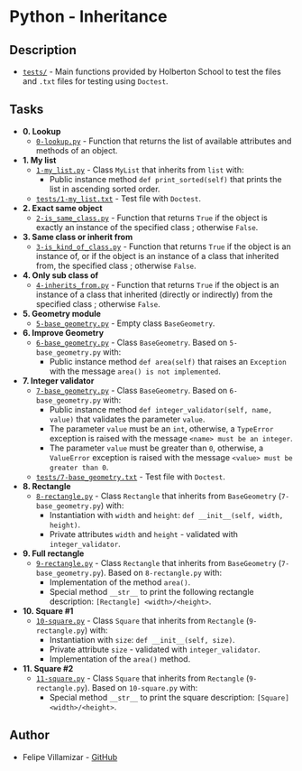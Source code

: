 # Python - Inheritance

## Description

* [`tests/`](./tests) - Main functions provided by Holberton School to test the files and `.txt` files for testing using `Doctest`.

## Tasks

* **0. Lookup**
  * [`0-lookup.py`](./0-lookup.py) - Function that returns the list of available attributes and methods of an object.
* **1. My list**
  * [`1-my_list.py`](./1-my_list.py) - Class `MyList` that inherits from `list` with:
    * Public instance method `def print_sorted(self)` that prints the list in
    ascending sorted order.
  * [`tests/1-my_list.txt`](./tests/1-my_list.txt) - Test file with `Doctest`.
* **2. Exact same object**
  * [`2-is_same_class.py`](./2-is_same_class.py) - Function that returns `True` if the object is exactly an instance of the specified class ; otherwise `False`.
* **3. Same class or inherit from**
  * [`3-is_kind_of_class.py`](./3-is_kind_of_class.py) - Function that returns `True` if the object is an instance of, or if the object is an instance of a class that inherited from, the specified class ; otherwise `False`.
* **4. Only sub class of**
  * [`4-inherits_from.py`](./4-inherits_from.py) - Function that returns `True` if the object is an instance of a class that inherited (directly or indirectly) from the specified class ; otherwise `False`.
* **5. Geometry module**
  * [`5-base_geometry.py`](./5-base_geometry.py) - Empty class `BaseGeometry`.
* **6. Improve Geometry**
  * [`6-base_geometry.py`](./6-base_geometry.py) - Class `BaseGeometry`. Based on `5-base_geometry.py` with:
    * Public instance method `def area(self)` that raises an `Exception` with the message `area() is not implemented`.
* **7. Integer validator**
  * [`7-base_geometry.py`](./7-base_geometry.py) - Class `BaseGeometry`. Based on `6-base_geometry.py` with:
    * Public instance method `def integer_validator(self, name, value)` that validates the parameter `value`.
    * The parameter `value` must be an `int`, otherwise, a `TypeError` exception is raised with the message `<name> must be an integer`.
    * The parameter `value` must be greater than `0`, otherwise, a `ValueError` exception is raised with the message `<value> must be greater than 0`.
  * [`tests/7-base_geometry.txt`](./tests/7-base_geometry.txt) - Test file with `Doctest`.
* **8. Rectangle**
  * [`8-rectangle.py`](./8-rectangle.py) - Class `Rectangle` that inherits from `BaseGeometry` (`7-base_geometry.py`) with:
    * Instantiation with `width` and `height`: `def __init__(self, width, height)`.
    * Private attributes `width` and `height` - validated with `integer_validator`.
* **9. Full rectangle**
  * [`9-rectangle.py`](./9-rectangle.py) - Class `Rectangle` that inherits from `BaseGeometry` (`7-base_geometry.py`). Based on `8-rectangle.py` with:
    * Implementation of the method `area()`.
    * Special method `__str__` to print the following rectangle description: `[Rectangle] <width>/<height>`.
* **10. Square #1**
  * [`10-square.py`](./10-square.py) - Class `Square` that inherits from `Rectangle` (`9-rectangle.py`) with:
    * Instantiation with `size`: `def __init__(self, size)`.
    * Private attribute `size` - validated with `integer_validator`.
    * Implementation of the `area()` method.
* **11. Square #2**
  * [`11-square.py`](./11-square.py) - Class `Square` that inherits from `Rectangle` (`9-rectangle.py`). Based on `10-square.py` with:
    * Special method `__str__` to print the square description: `[Square] <width>/<height>`.

## Author
* Felipe Villamizar - [GitHub](https://github.com/felipevcc)